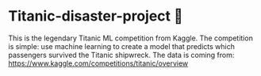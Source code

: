 # Titanic-disaster-project 🚢
This is the legendary Titanic ML competition from Kaggle. 
The competition is simple: use machine learning to create a model that predicts which passengers survived the Titanic shipwreck.
The data is coming from: https://www.kaggle.com/competitions/titanic/overview
